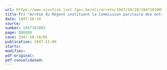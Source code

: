 ```yaml
---
url: https://www.ejustice.just.fgov.be/eli/arrete/1947/10/10/1947101005/justel
title-fr: "Arrêté du Régent instituant la Commission paritaire des entreprises horticoles"
date: 1947-10-10
source:
number: 1947101005
page: 888888
case: 1947-10-10/05
publication: 1947-11-09
starts:
modifies:
pdf-original:
pdf-consolidated:
---
```


